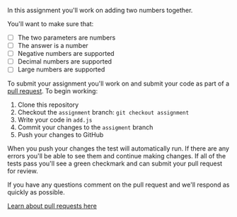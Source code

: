 In this assignment you'll work on adding two numbers together.

You'll want to make sure that:

- [ ] The two parameters are numbers
- [ ] The answer is a number
- [ ] Negative numbers are supported
- [ ] Decimal numbers are supported
- [ ] Large numbers are supported

To submit your assignment you'll work on and submit your code as part of a [pull request](./pulls/1). To begin working:

1. Clone this repository
2. Checkout the `assignment` branch: `git checkout assignment`
3. Write your code in `add.js`
4. Commit your changes to the `assigment` branch
5. Push your changes to GitHub

When you push your changes the test will automatically run. If there are any errors you'll be able to see them and continue making changes. If all of the tests pass you'll see a green checkmark and can submit your pull request for review.

If you have any questions comment on the pull request and we'll respond as quickly as possible.

[Learn about pull requests here](https://help.github.com)
